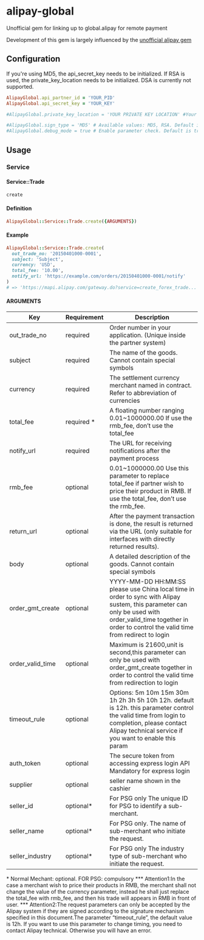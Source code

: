 # alipay-global
Unofficial gem for linking up to global.alipay for remote payment

Development of this gem is largely influenced by the [unofficial alipay gem](https://github.com/chloerei/alipay)

## Configuration

If you're using MD5, the api_secret_key needs to be initialized. If RSA is used, the private_key_location needs to be initialized. DSA is currently not supported.

```ruby
AlipayGlobal.api_partner_id = 'YOUR_PID'
AlipayGlobal.api_secret_key = 'YOUR_KEY'

#AlipayGlobal.private_key_location = 'YOUR PRIVATE KEY LOCATION' #Your .pem file location

#AlipayGlobal.sign_type = 'MD5' # Available values: MD5, RSA. Default is MD5
#AlipayGlobal.debug_mode = true # Enable parameter check. Default is true.
```

## Usage

### Service

#### Service::Trade

```ruby
create
```

#### Definition

```ruby
AlipayGlobal::Service::Trade.create({ARGUMENTS})
```

#### Example

```ruby
AlipayGlobal::Service::Trade.create(
  out_trade_no: '20150401000-0001',
  subject: 'Subject',
  currency: 'USD',
  total_fee: '10.00',
  notify_url: 'https://example.com/orders/20150401000-0001/notify'
)
# => 'https://mapi.alipay.com/gateway.do?service=create_forex_trade...' #for production
```

#### ARGUMENTS

| Key | Requirement | Description |
| --- | ----------- | ----------- |
| out_trade_no | required | Order number in your application. (Unique inside the partner system) |
| subject | required | The name of the goods. Cannot contain special symbols |
| currency | required | The settlement currency merchant named in contract. Refer to abbreviation of currencies |
| total_fee | required * | A floating number ranging 0.01~1000000.00 If use the rmb_fee, don’t use the total_fee |
| notify_url | required | The URL for receiving notifications after the payment process |
| rmb_fee | optional | 0.01~1000000.00 Use this parameter to replace total_fee if partner wish to price their product in RMB. If use the total_fee, don’t use the rmb_fee. |
| return_url | optional | After the payment transaction is done, the result is returned via the URL (only suitable for interfaces with directly returned results). |
| body | optional | A detailed description of the goods. Cannot contain special symbols |
| order_gmt_create | optional | YYYY-MM-DD HH:MM:SS please use China local time in order to sync with Alipay sustem, this parameter can only be used with order_valid_time together in order to control the valid time from redirect to login |
| order_valid_time | optional | Maximum is 21600,unit is second,this parameter can only be used with order_gmt_create together in order to control the valid time from redirection to login |
| timeout_rule | optional | Options: 5m 10m 15m 30m 1h 2h 3h 5h 10h 12h. default is 12h. this parameter control the valid time from login to completion, please contact Alipay technical service if you want to enable this param |
| auth_token | optional | The secure token from accessing express login API Mandatory for express login |
| supplier | optional | seller name shown in the cashier |
| seller_id | optional* | For PSG only The unique ID for PSG to identify a sub-merchant. |
| seller_name | optional* | For PSG only. The name of sub-merchant who initiate the request. |
| seller_industry | optional* | For PSG only The industry type of sub-merchant who initiate the request. |

\* Normal Mechant: optional. FOR PSG: compulsory
\*\*\* Attention1:In the case a merchant wish to price their products in RMB, the merchant shall not change the value of the currency parameter, instead he shall just replace the total_fee with rmb_fee, and then his trade will appears in RMB in front of user.
\*\*\* Attention2:The request parameters can only be accepted by the Alipay system if they are signed according to the signature mechanism specified in this document.The parameter “timeout_rule”, the default value is 12h. If you want to use this parameter to change timing, you need to contact Alipay technical. Otherwise you will have an error.
